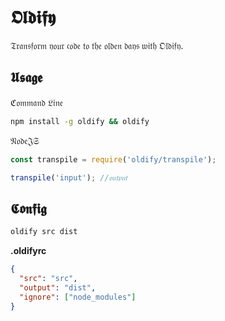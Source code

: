 # 𝕺𝖑𝖉𝖎𝖋𝖞
𝔗𝔯𝔞𝔫𝔰𝔣𝔬𝔯𝔪 𝔶𝔬𝔲𝔯 𝔠𝔬𝔡𝔢 𝔱𝔬 𝔱𝔥𝔢 𝔬𝔩𝔡𝔢𝔫 𝔡𝔞𝔶𝔰 𝔴𝔦𝔱𝔥 𝔒𝔩𝔡𝔦𝔣𝔶.

## 𝖀𝖘𝖆𝖌𝖊

ℭ𝔬𝔪𝔪𝔞𝔫𝔡 𝔏𝔦𝔫𝔢
```bash
npm install -g oldify && oldify
```

𝔑𝔬𝔡𝔢𝔍𝔖
```js
const transpile = require('oldify/transpile');

transpile('input'); //𝔬𝔲𝔱𝔭𝔲𝔱
```

## 𝕮𝖔𝖓𝖋𝖎𝖌

```bash
oldify src dist
```

**.oldifyrc**
```json
{
  "src": "src",
  "output": "dist",
  "ignore": ["node_modules"]
}
```
